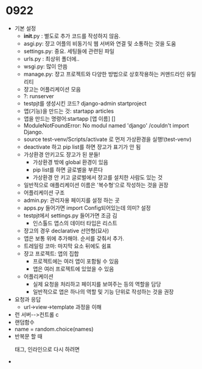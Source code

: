 # 0922

- 기본 설정
  - __init__.py : 별도로 추가 코드를 작성하지 않음. 
  - asgi.py: 쟝고 어플의 비동기식 웹 서버와 연결 및 소통하는 것을 도움
  - settings.py: 중요. 세팅들에 관련된 파일
  - urls.py : 최상위 폴더에..
  - wsgi.py: 많이 안씀
  - manage.py: 쟝고 프로젝트와 다양한 방법으로 상호작용하는 커맨드라인 유틸리티
  - 쟝고는 어플리케이션 모음
  - ?: runserver
  - testpjt를 생성시킨 코드? django-admin startproject 
  - 앱(기능)을 만드는 것: startapp articles
  - 앱을 만드는 명령어:startapp [앱 이름] []
  - ModuleNotFoundError: No modul named 'django' /couldn't import Django.
  - source test-venv/Scripts/activate 로 먼저 가상환경을 실행!(test-venv)
  - deactivate 하고 pip list를 하면 쟝고가 표기가 안 됨
  - 가상환경 안키고도 쟝고가 된 분들!
    - 가상환경 밖에 global 환경이 있음
    -  pip list를 하면 글로벌을 부른다
    - 가상환경 안 키고 글로벌에서 쟝고를 설치한 사람도 있는 것
  - 일반적으로 애플리케이션 이름은 '복수형'으로 작성하는 것을 권장
  - 어플리케이션 구조
  - admin.py: 관리자용 페이지를 설정 하는 곳
  - apps.py 들어가면 import Config되어있는데 의미? 설정
  - testpjt에서 settings.py 들어가면 조금 김
    - 인스톨드 앱스의 데이터 타입은 리스트
  - 쟝고의 경우 declarative 선언형(묘사)
  - 앱은 보통 위에 추가해야. 순서를 갖춰서 추가. 
  - 트레일링 코마: 마지막 요소 뒤에도 쉼표
  - 쟝고 프로젝트: 앱의 집합
    - 프로젝트에는 여러 앱이 포함될 수 있음
    - 앱은 여러 프로젝트에 있었을 수 있음
  - 어플리케이션
    - 실제 요청을 처리하고 페이지를 보여주는 등의 역할을 담당
    - 일반적으로 앱은 하나의 역할 및 기능 단위로 작성하는 것을 권장
- 요청과 응답
  - url->view->template 과정을 이해
- 런 서버-->컨트롤 c
- 랜덤함수
- name = random.choice(names)
- 반복문 할 때 <p> 태그, 인라인으로 다시 하려면 <span>
- 


